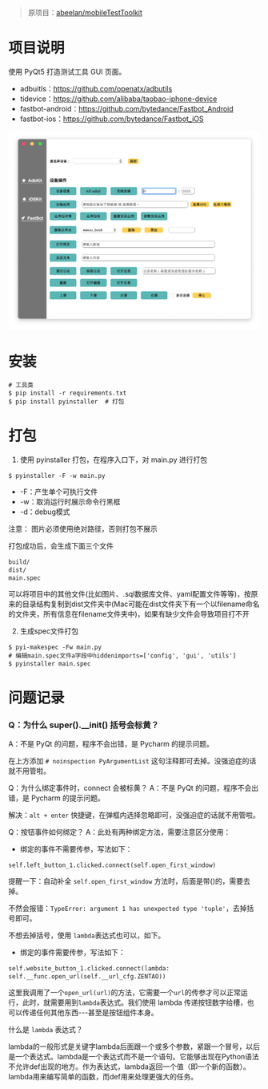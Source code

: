 > 原项目：[abeelan/mobileTestToolkit](https://github.com/abeelan/mobileTestToolkit)

# 项目说明

使用 PyQt5 打造测试工具 GUI 页面。
- adbuitls：https://github.com/openatx/adbutils 
- tidevice：https://github.com/alibaba/taobao-iphone-device
- fastbot-android：https://github.com/bytedance/Fastbot_Android 
- fastbot-ios：https://github.com/bytedance/Fastbot_iOS

![效果图](config/gui.png)

# 安装
```shell
# 工具类
$ pip install -r requirements.txt
$ pip install pyinstaller  # 打包
```

# 打包

1. 使用 pyinstaller 打包，在程序入口下，对 main.py 进行打包

```shell
$ pyinstaller -F -w main.py
```

- -F：产生单个可执行文件
- -w：取消运行时展示命令行黑框
- -d：debug模式

注意： 图片必须使用绝对路径，否则打包不展示

打包成功后，会生成下面三个文件
```shell
build/
dist/
main.spec
```
可以将项目中的其他文件(比如图片、.sql数据库文件、yaml配置文件等等)，按原来的目录结构复制到dist文件夹中(Mac可能在dist文件夹下有一个以filename命名的文件夹，所有信息在filename文件夹中)，如果有缺少文件会导致项目打不开

2. 生成spec文件打包
```shell
$ pyi-makespec -Fw main.py
# 编辑main.spec文件a字段中hiddenimports=['config', 'gui', 'utils']
$ pyinstaller main.spec
```

# 问题记录


### Q：为什么 super().__init() 括号会标黄？
A：不是 PyQt 的问题，程序不会出错，是 Pycharm 的提示问题。

在上方添加 ```# noinspection PyArgumentList``` 这句注释即可去掉。没强迫症的话就不用管啦。

Q：为什么绑定事件时，connect 会被标黄？
A：不是 PyQt 的问题，程序不会出错，是 Pycharm 的提示问题。

解决：```alt + enter``` 快捷键，在弹框内选择忽略即可，没强迫症的话就不用管啦。

Q：按钮事件如何绑定？
A：此处有两种绑定方法，需要注意区分使用：
- 绑定的事件不需要传参，写法如下：
```
self.left_button_1.clicked.connect(self.open_first_window)
```
提醒一下：自动补全 ```self.open_first_window``` 方法时，后面是带()的，需要去掉。

不然会报错：```TypeError: argument 1 has unexpected type 'tuple'```，去掉括号即可。

不想去掉括号，使用 ```lambda```表达式也可以，如下。

- 绑定的事件需要传参，写法如下：

```
self.website_button_1.clicked.connect(lambda: self.__func.open_url(self.__url_cfg.ZENTAO))
```
这里我调用了一个```open_url(url)```的方法，它需要一个```url```的传参才可以正常运行，此时，就需要用到```lambda```表达式。我们使用 lambda 传递按钮数字给槽，也可以传递任何其他东西---甚至是按钮组件本身。

什么是 ```lambda``` 表达式？

lambda的一般形式是关键字lambda后面跟一个或多个参数，紧跟一个冒号，以后是一个表达式。lambda是一个表达式而不是一个语句。它能够出现在Python语法不允许def出现的地方。作为表达式，lambda返回一个值（即一个新的函数）。lambda用来编写简单的函数，而def用来处理更强大的任务。
